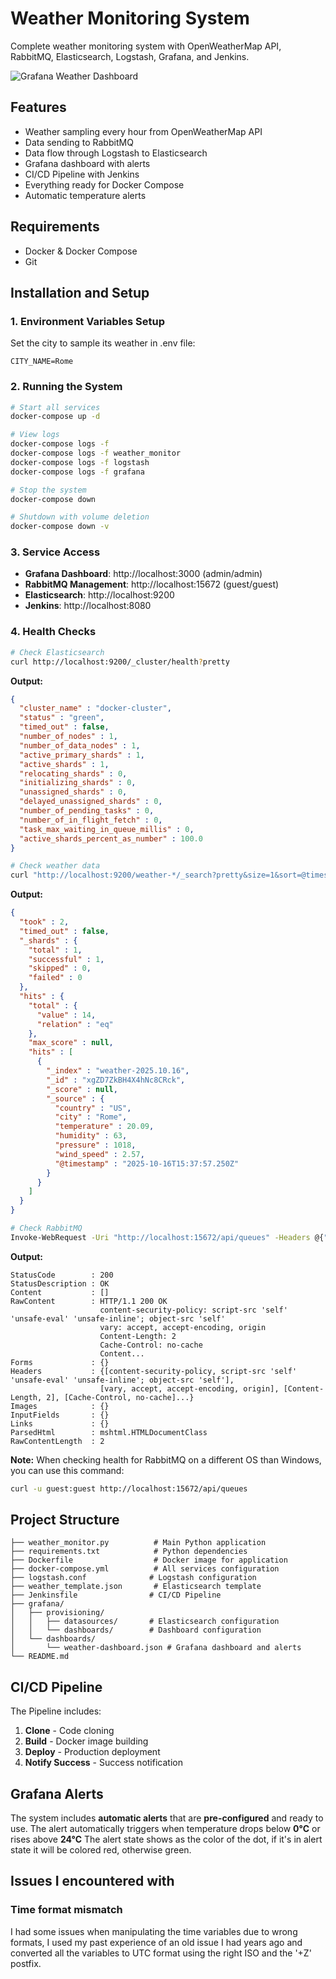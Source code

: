# Weather Monitoring System

Complete weather monitoring system with OpenWeatherMap API, RabbitMQ, Elasticsearch, Logstash, Grafana, and Jenkins.

![Grafana Weather Dashboard](grafana.JPG)

## Features

-  Weather sampling every hour from OpenWeatherMap API
-  Data sending to RabbitMQ
-  Data flow through Logstash to Elasticsearch
-  Grafana dashboard with alerts
-  CI/CD Pipeline with Jenkins
-  Everything ready for Docker Compose
-  Automatic temperature alerts

## Requirements

- Docker & Docker Compose
- Git

## Installation and Setup

### 1. Environment Variables Setup

Set the city to sample its weather in .env file:
```
CITY_NAME=Rome
```

### 2. Running the System

```bash
# Start all services
docker-compose up -d

# View logs
docker-compose logs -f
docker-compose logs -f weather_monitor
docker-compose logs -f logstash
docker-compose logs -f grafana

# Stop the system
docker-compose down

# Shutdown with volume deletion
docker-compose down -v
```

### 3. Service Access

- **Grafana Dashboard**: http://localhost:3000 (admin/admin)
- **RabbitMQ Management**: http://localhost:15672 (guest/guest)
- **Elasticsearch**: http://localhost:9200
- **Jenkins**: http://localhost:8080

### 4. Health Checks

```bash
# Check Elasticsearch
curl http://localhost:9200/_cluster/health?pretty
```

**Output:**
```json
{
  "cluster_name" : "docker-cluster",
  "status" : "green",
  "timed_out" : false,
  "number_of_nodes" : 1,
  "number_of_data_nodes" : 1,
  "active_primary_shards" : 1,
  "active_shards" : 1,
  "relocating_shards" : 0,
  "initializing_shards" : 0,
  "unassigned_shards" : 0,
  "delayed_unassigned_shards" : 0,
  "number_of_pending_tasks" : 0,
  "number_of_in_flight_fetch" : 0,
  "task_max_waiting_in_queue_millis" : 0,
  "active_shards_percent_as_number" : 100.0
}
```

```bash
# Check weather data
curl "http://localhost:9200/weather-*/_search?pretty&size=1&sort=@timestamp:desc"
```

**Output:**
```json
{
  "took" : 2,
  "timed_out" : false,
  "_shards" : {
    "total" : 1,
    "successful" : 1,
    "skipped" : 0,
    "failed" : 0
  },
  "hits" : {
    "total" : {
      "value" : 14,
      "relation" : "eq"
    },
    "max_score" : null,
    "hits" : [
      {
        "_index" : "weather-2025.10.16",
        "_id" : "xgZD7ZkBH4X4hNc8CRck",
        "_score" : null,
        "_source" : {
          "country" : "US",
          "city" : "Rome",
          "temperature" : 20.09,
          "humidity" : 63,
          "pressure" : 1018,
          "wind_speed" : 2.57,
          "@timestamp" : "2025-10-16T15:37:57.250Z"
        }
      }
    ]
  }
}
```

```bash
# Check RabbitMQ
Invoke-WebRequest -Uri "http://localhost:15672/api/queues" -Headers @{"Authorization"="Basic Z3Vlc3Q6Z3Vlc3Q="}
```

**Output:**
```
StatusCode        : 200
StatusDescription : OK
Content           : []
RawContent        : HTTP/1.1 200 OK
                    content-security-policy: script-src 'self' 'unsafe-eval' 'unsafe-inline'; object-src 'self'        
                    vary: accept, accept-encoding, origin
                    Content-Length: 2
                    Cache-Control: no-cache
                    Content...
Forms             : {}
Headers           : {[content-security-policy, script-src 'self' 'unsafe-eval' 'unsafe-inline'; object-src 'self'],    
                    [vary, accept, accept-encoding, origin], [Content-Length, 2], [Cache-Control, no-cache]...}        
Images            : {}
InputFields       : {}
Links             : {}
ParsedHtml        : mshtml.HTMLDocumentClass
RawContentLength  : 2
```

**Note:** When checking health for RabbitMQ on a different OS than Windows, you can use this command:
```bash
curl -u guest:guest http://localhost:15672/api/queues
```

## Project Structure

```
├── weather_monitor.py          # Main Python application
├── requirements.txt            # Python dependencies
├── Dockerfile                  # Docker image for application
├── docker-compose.yml          # All services configuration
├── logstash.conf              # Logstash configuration
├── weather_template.json       # Elasticsearch template
├── Jenkinsfile                # CI/CD Pipeline
├── grafana/
│   ├── provisioning/
│   │   ├── datasources/       # Elasticsearch configuration
│   │   └── dashboards/        # Dashboard configuration
│   └── dashboards/
│       └── weather-dashboard.json # Grafana dashboard and alerts
└── README.md
```

## CI/CD Pipeline

The Pipeline includes:

1. **Clone** - Code cloning
2. **Build** - Docker image building
3. **Deploy** - Production deployment
4. **Notify Success** - Success notification

## Grafana Alerts

The system includes **automatic alerts** that are **pre-configured** and ready to use.
The alert automatically triggers when temperature drops below **0°C** or rises above **24°C**
The alert state shows as the color of the dot, if it's in alert state it will be colored red, otherwise green.


## Issues I encountered with

### Time format mismatch

I had some issues when manipulating the time variables due to wrong formats, 
I used my past experience of an old issue I had years ago and converted all the variables to UTC format using the right ISO and the '+Z' postfix.

